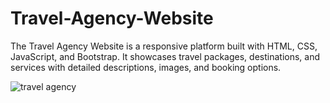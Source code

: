 # Travel-Agency-Website
The Travel Agency Website is a responsive platform built with HTML, CSS, JavaScript, and Bootstrap. It showcases travel packages, destinations, and services with detailed descriptions, images, and booking options.

![travel agency](https://github.com/user-attachments/assets/daaca829-ad17-41f0-9d07-35c57c5037f6)
